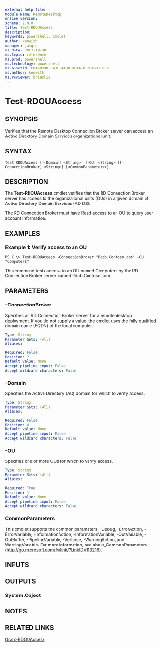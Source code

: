 ```yaml
---
external help file: 
Module Name: RemoteDesktop
online version: 
schema: 2.0.0
title: Test-RDOUAccess
description: 
keywords: powershell, cmdlet
author: kenwith
manager: jasgro
ms.date: 2017-10-29
ms.topic: reference
ms.prod: powershell
ms.technology: powershell
ms.assetid: FB468190-FA3E-4A38-BC4A-8F2645373055
ms.author: kenwith
ms.reviewer: brianlic
---
```


# Test-RDOUAccess

## SYNOPSIS
Verifies that the Remote Desktop Connection Broker  server can access an Active Directory Domain Services  organizational unit.

## SYNTAX

```
Test-RDOUAccess [[-Domain] <String>] [-OU] <String> [[-ConnectionBroker] <String>] [<CommonParameters>]
```

## DESCRIPTION
The **Test-RDOUAccess** cmdlet verifies that the RD Connection Broker server has access to the organizational units (OUs) in a given domain of Active Directory Domain Services (AD DS).

The RD Connection Broker must have Read access to an OU to query user account information.

## EXAMPLES

### Example 1: Verify access to an OU
```
PS C:\> Test-RDOUAccess -ConnectionBroker "Rdcb.Contoso.com" -OU "Computers"
```

This command tests access to an OU named Computers by the RD Connection Broker server named Rdcb.Contoso.com.

## PARAMETERS

### -ConnectionBroker
Specifies an RD Connection Broker server for a remote desktop deployment.
If you do not supply a value, the cmdlet uses the fully qualified domain name (FQDN) of the local computer.

```yaml
Type: String
Parameter Sets: (All)
Aliases: 

Required: False
Position: 2
Default value: None
Accept pipeline input: False
Accept wildcard characters: False
```

### -Domain
Specifies the Active Directory (AD) domain for which to verify access.

```yaml
Type: String
Parameter Sets: (All)
Aliases: 

Required: False
Position: 0
Default value: None
Accept pipeline input: False
Accept wildcard characters: False
```

### -OU
Specifies one or more OUs for which to verify access.

```yaml
Type: String
Parameter Sets: (All)
Aliases: 

Required: True
Position: 1
Default value: None
Accept pipeline input: False
Accept wildcard characters: False
```

### CommonParameters
This cmdlet supports the common parameters: -Debug, -ErrorAction, -ErrorVariable, -InformationAction, -InformationVariable, -OutVariable, -OutBuffer, -PipelineVariable, -Verbose, -WarningAction, and -WarningVariable. For more information, see about_CommonParameters (http://go.microsoft.com/fwlink/?LinkID=113216).

## INPUTS

## OUTPUTS

### System.Object

## NOTES

## RELATED LINKS

[Grant-RDOUAccess](./Grant-RDOUAccess.md)

